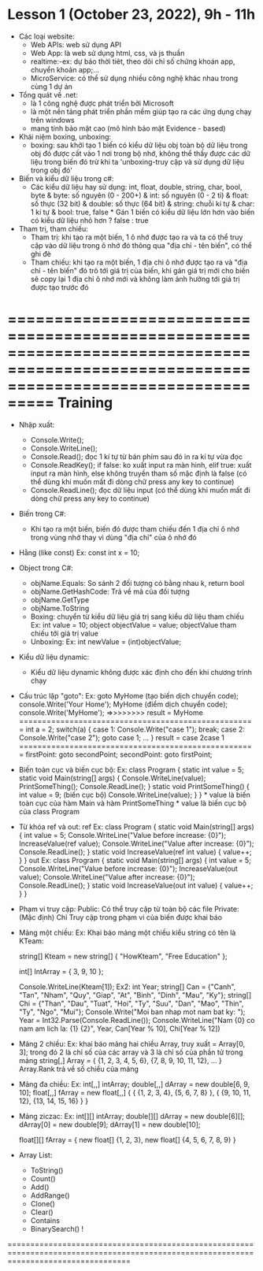 # Lesson 1 (October 23, 2022), 9h - 11h
- Các loại website:
    + Web APIs: web sử dụng API
    + Web App: là web sử dụng html, css, và js thuần 
    + realtime:-ex: dự báo thời tiêt, theo dõi chỉ số chứng khoán app, chuyển khoản app;...
    + MicroService: có thể sử dụng nhiều công nghệ khác nhau trong cùng 1 dự án
- Tổng quát về .net:
    + là 1 công nghệ được phát triển bởi Microsoft
    + là một nền tảng phát triển phần mềm giúp tạo ra các ứng dụng chạy trên windows
    + mang tính bảo mật cao (mô hình bảo mật Evidence - based)
- Khái niệm boxing, unboxing:
    + boxing: sau khởi tạo 1 biến có kiểu dữ liệu obj toàn bộ dữ liệu trong obj đó được cất vào 1 nơi trong bộ nhớ, không thể thấy được các dữ liệu trong biến đó trừ khi ta 'unboxing-truy cập và sử dụng dữ liệu trong obj đó'  
- Biến và kiểu dữ liệu trong c#:
    + Các kiểu dữ liệu hay sử dụng: int, float, double, string, char, bool, byte
        & byte: số nguyên (0 - 200+)
        & int: số nguyên (0 - 2 tỉ)
        & float: số thực (32 bit)
        & double: số thực (64 bit)
        & string: chuỗi kí tự
        & char: 1 kí tự
        & bool: true, false
            * Gán 1 biến có kiểu dữ liệu lớn hơn vào biến có kiểu dữ liệu nhỏ hơn ? false : true
- Tham trị, tham chiếu:
    + Tham trị: khi tạo ra một biến, 1 ô nhớ được tạo ra và ta có thể truy cập vào dữ liệu trong ô nhớ đó thông qua "địa chỉ - tên biến", có thể ghi đè
    + Tham chiếu: khi tạo ra một biến, 1 địa chi ô nhớ được tạo ra và "địa chỉ - tên biến" đó trỏ tới giá trị của biến, khi gán giá trị mới cho biến sẽ copy lại 1 địa chỉ ô nhớ mới và không làm ảnh hưởng tới giá trị được tạo trước đó


=======================================================================================================================================
                                                            Training
=======================================================================================================================================
- Nhập xuất:
    + Console.Write();
    + Console.WriteLine();
    + Console.Read(); đọc 1 kí tự từ bán phím sau đó in ra kí tự vừa đọc
    + Console.ReadKey(); if false: ko xuất input ra màn hình, elif true: xuất input ra màn hình, else không truyền tham số mặc định là false (có thể dùng khi muốn mất đi dòng chữ press any key to continue)
    + Console.ReadLine(); đọc dữ liệu input (có thể dùng khi muốn mất đi dòng chữ press any key to continue)
- Biến trong C#:
    + Khi tạo ra một biến, biến đó được tham chiếu đến 1 địa chỉ ô nhớ trong vùng nhớ thay vì dùng "địa chỉ" của ô nhớ đó
- Hằng (like const)
    Ex: const int x = 10;
- Object trong C#:
    + objName.Equals: So sánh 2 đối tượng có bằng nhau k, return bool
    + objName.GetHashCode: Trả về mã của đối tượng 
    + objName.GetType 
    + objName.ToString 
    + Boxing: chuyển từ kiểu dữ liệu giá trị sang kiểu dữ liệu tham chiếu
        Ex: int value = 10; object objectValue = value;
        objectValue tham chiếu tới giá trị value
    + Unboxing:
        Ex: int newValue = (int)objectValue;
- Kiểu dữ liệu dynamic:
    + Kiểu dữ liệu dynamic không được xác định cho đến khi chương trình chạy
- Cấu trúc lặp "goto":
        Ex: goto MyHome (tạo biến dịch chuyển code); console.Write('Your Home'); MyHome  (điểm dịch chuyển code); console.Write('MyHome'); =>>>>>>>> result = MyHome
        ====================================================
        int a = 2;
        switch(a)
        {
            case 1: 
                Console.Write("case 1");
                break;
            case 2:
                Console.Write("case 2");
                goto case 1;
                <!-- break; -->
            ...
        }
        result = case 2case 1
        ====================================================
        firstPoint:
        goto secondPoint;
        secondPoint:
        goto firstPoint;
- Biến toàn cục và biến cục bộ:
        Ex: 
        class Program
        {
            static int value = 5;
            static void Main(string[] args)
            {
                Console.WriteLine(value);
                PrintSomeThing();
                Console.ReadLine();
            }
            static void PrintSomeThing()
            {
                int value = 9; (biến cục bộ)
                Console.WriteLine(value);
            }
        }
        * value là biến toàn cục của hàm Main và hàm PrintSomeThing
        * value là biến cục bộ của class Program 
- Từ khóa ref và out:
        ref Ex:
        class Program
        {
            static void Main(string[] args) 
            {
                int value = 5;
                Console.WriteLine("Value before increase: {0}");
                IncreaseValue(ref value);
                Console.WriteLine("Value after increase: {0}");
                Console.ReadLine();
            }
            static void IncreaseValue(ref int value)
            {
                value++;
            }
        }
        out Ex:
        class Program
        {
            static void Main(string[] args)
            {
                int value = 5;
                Console.WriteLine("Value before increase: {0}");
                IncreaseValue(out value);
                Console.WriteLine("Value after increase: {0}");
                Console.ReadLine();
            }
            static void IncreaseValue(out int value)
            {
                value++;
            }
        }
- Phạm vi truy cập:
    Public: Có thể truy cập từ toàn bộ các file
    Private: (Mặc định) Chỉ Truy cập trong phạm vi của biến được khai báo
- Mảng một chiều:
    Ex:
        Khai báo mảng một chiều kiểu string có tên là KTeam:

    string[] Kteam = new string[] { "HowKteam", "Free Education" };

    int[] IntArray = { 3, 9, 10 };

    Console.WriteLine(Kteam[1]);
    Ex2: 
    int Year;
    string[] Can = {"Canh", "Tan", "Nham", "Quy", "Giap", "At", "Binh", "Dinh", "Mau", "Ky"};
    string[] Chi = {"Than", "Dau", "Tuat", "Hoi", "Ty", "Suu", "Dan", "Mao", "Thin", "Ty", "Ngo", "Mui"};
    Console.Write("Moi ban nhap mot nam bat ky: ");
    Year = Int32.Parse(Console.ReadLine());
    Console.WriteLine("Nam {0} co nam am lich la: {1} {2}", Year, Can[Year % 10], Chi[Year % 12])
- Mảng 2 chiều: 
    Ex: khai báo mảng hai chiều Array, truy xuất = Array[0, 3]; trong đó 2 là chỉ số của các array và 3 là chỉ số của phần tử trong mảng 
    string[,] Array = {
        {1, 2, 3, 4, 5, 6},
        {7, 8, 9, 10, 11, 12},
        ...
    }
    Array.Rank trả về số chiều của mảng
- Mảng đa chiều:
    Ex:
    int[,,] intArray;
    double[,,] dArray = new double[6, 9, 10];
    float[,,] fArray = new float[,,]
        {
            {
                {1, 2, 3, 4},
                {5, 6, 7, 8}
            },
            {
                {9, 10, 11, 12},
                {13, 14, 15, 16}
            }
        }
- Mảng ziczac:
    Ex: 
    int[][] intArray;
    double[][] dArray = new double[6][];
    dArray[0] = new double[9];
    dArray[1] = new double[10];

    float[][] fArray =
    {
        new float[] {1, 2, 3},
        new float[] {4, 5, 6, 7, 8, 9}
    }
- Array List:
    + ToString()
    + Count()
    + Add()
    + AddRange()
    + Clone()
    + Clear()
    + Contains
    + BinarySearch() !
<!-- - Hashtable:
- SortedList:
- Stack:
- Queue:
- Generic:
- List:
- Dictionary:
- Tuple:  -->
=======================================================================================================================================

